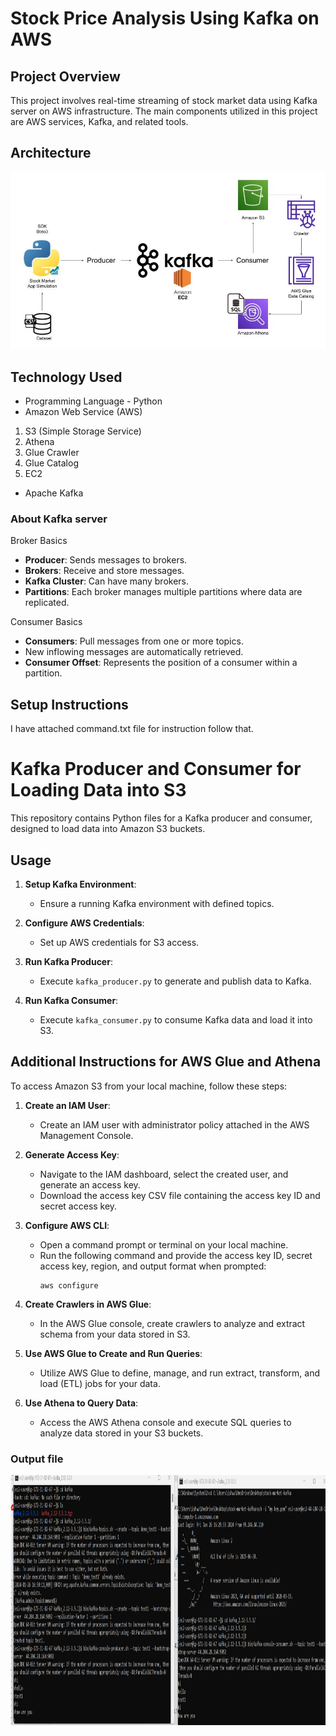 # Stock Price Analysis Using Kafka on AWS

## Project Overview

This project involves real-time streaming of stock market data using Kafka server on AWS infrastructure. The main components utilized in this project are AWS services, Kafka, and related tools.
## Architecture 
<img src="Kafka-Architecture.jpg">

## Technology Used
- Programming Language - Python
- Amazon Web Service (AWS)
1. S3 (Simple Storage Service)
2. Athena
3. Glue Crawler
4. Glue Catalog
5. EC2
- Apache Kafka
### About Kafka server
Broker Basics

- **Producer**: Sends messages to brokers.
- **Brokers**: Receive and store messages.
- **Kafka Cluster**: Can have many brokers.
- **Partitions**: Each broker manages multiple partitions where data are replicated.

Consumer Basics

- **Consumers**: Pull messages from one or more topics.
- New inflowing messages are automatically retrieved.
- **Consumer Offset**: Represents the position of a consumer within a partition.

## Setup Instructions

I have attached command.txt file for instruction follow that.

# Kafka Producer and Consumer for Loading Data into S3

This repository contains Python files for a Kafka producer and consumer, designed to load data into Amazon S3 buckets.

## Usage

1. **Setup Kafka Environment**:
   - Ensure a running Kafka environment with defined topics.

2. **Configure AWS Credentials**:
   - Set up AWS credentials for S3 access.

3. **Run Kafka Producer**:
   - Execute `kafka_producer.py` to generate and publish data to Kafka.

4. **Run Kafka Consumer**:
   - Execute `kafka_consumer.py` to consume Kafka data and load it into S3.


## Additional Instructions for AWS Glue and Athena
To access Amazon S3 from your local machine, follow these steps:

1. **Create an IAM User**:
   - Create an IAM user with administrator policy attached in the AWS Management Console.

2. **Generate Access Key**:
   - Navigate to the IAM dashboard, select the created user, and generate an access key.
   - Download the access key CSV file containing the access key ID and secret access key.

3. **Configure AWS CLI**:
   - Open a command prompt or terminal on your local machine.
   - Run the following command and provide the access key ID, secret access key, region, and output format when prompted:
     ```
     aws configure
     ```

4. **Create Crawlers in AWS Glue**:
   - In the AWS Glue console, create crawlers to analyze and extract schema from your data stored in S3.

5. **Use AWS Glue to Create and Run Queries**:
   - Utilize AWS Glue to define, manage, and run extract, transform, and load (ETL) jobs for your data.

6. **Use Athena to Query Data**:
   - Access the AWS Athena console and execute SQL queries to analyze data stored in your S3 buckets.
  
### Output file 
  <img src="Kafka_server.png" width="900" height="400">


